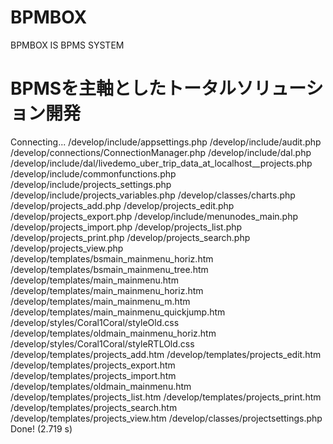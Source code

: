 # BPMBOX
BPMBOX IS BPMS SYSTEM

# BPMSを主軸としたトータルソリューション開発


Connecting...
/develop/include/appsettings.php
/develop/include/audit.php
/develop/connections/ConnectionManager.php
/develop/include/dal.php
/develop/include/dal/livedemo_uber_trip_data_at_localhost__projects.php
/develop/include/commonfunctions.php
/develop/include/projects_settings.php
/develop/include/projects_variables.php
/develop/classes/charts.php
/develop/projects_add.php
/develop/projects_edit.php
/develop/projects_export.php
/develop/include/menunodes_main.php
/develop/projects_import.php
/develop/projects_list.php
/develop/projects_print.php
/develop/projects_search.php
/develop/projects_view.php
/develop/templates/bsmain_mainmenu_horiz.htm
/develop/templates/bsmain_mainmenu_tree.htm
/develop/templates/main_mainmenu.htm
/develop/templates/main_mainmenu_horiz.htm
/develop/templates/main_mainmenu_m.htm
/develop/templates/main_mainmenu_quickjump.htm
/develop/styles/Coral1Coral/styleOld.css
/develop/templates/oldmain_mainmenu_horiz.htm
/develop/styles/Coral1Coral/styleRTLOld.css
/develop/templates/projects_add.htm
/develop/templates/projects_edit.htm
/develop/templates/projects_export.htm
/develop/templates/projects_import.htm
/develop/templates/oldmain_mainmenu.htm
/develop/templates/projects_list.htm
/develop/templates/projects_print.htm
/develop/templates/projects_search.htm
/develop/templates/projects_view.htm
/develop/classes/projectsettings.php
Done! (2.719 s)
